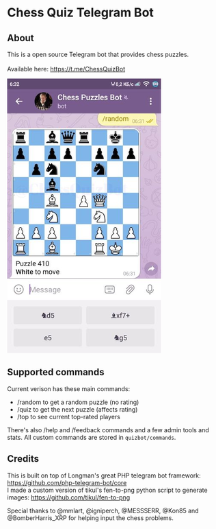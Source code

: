 # Chess Quiz Telegram Bot
## About

This is a open source Telegram bot that provides chess puzzles. <br/>
<br/>
Available here: https://t.me/ChessQuizBot


![demo](resources/demo.jpg)

## Supported commands
Current verison has these main commands:
- /random to get a random puzzle (no rating)
- /quiz to get the next puzzle (affects rating)
- /top to see current top-rated players

There's also /help and /feedback commands and a few admin tools and stats.
All custom commands are stored in `quizbot/commands`. 

## Credits
This is built on top of Longman's great PHP telegram bot framework: https://github.com/php-telegram-bot/core
<br/>
I made a custom version of tikul's fen-to-png python script to generate images: https://github.com/tikul/fen-to-png

Special thanks to @mmlart, @igniperch, @MESSSERR, @Kon85 and @BomberHarris_XRP for helping input the chess problems.   

[me]: https://github.com/1int
